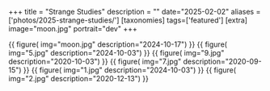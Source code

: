 +++
title = "Strange Studies"
description = ""
date="2025-02-02"
aliases = ['photos/2025-strange-studies/']
[taxonomies]
tags=['featured']
[extra]
image="moon.jpg"
portrait="dev"
+++

{{
    figure(
        img="moon.jpg"
        description="2024-10-17")
}}
{{
    figure(
        img="5.jpg"
        description="2024-10-03")
}}
{{
    figure(
        img="9.jpg"
        description="2020-10-03")
}}
{{
    figure(
        img="7.jpg"
        description="2020-09-15")
}}
{{
    figure(
        img="1.jpg"
        description="2024-10-03")
}}
{{
    figure(
        img="2.jpg"
        description="2020-12-13")
}}
